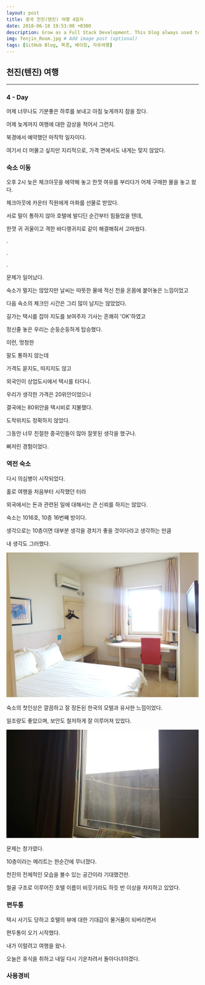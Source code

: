 ```yaml
---
layout: post
title: 중국 천진(텐진) 여행 4일차
date: 2018-06-18 19:53:00 +0300
description: Grow as a Full Stack Development. This blog always used to keep learning knowledge.
img: Tenjin_Room.jpg # Add image post (optional)
tags: [GitHub Blog, 북경, 베이징, 자유여행]
---
```


## 천진(텐진) 여행

---

### **4 - Day**

  어제 너무나도 기분좋은 하루를 보내고 아침 늦게까지 잠을 잤다.
  
  어제 늦게까지 여행에 대한 감상을 적어서 그런지.
  
  북경에서 예약했던 마직막 일자이다.

  여기서 더 머물고 싶지만 지리적으로, 가격 면에서도 내게는 맞지 않았다.
  
### **숙소 이동**

  오후 2시 늦은 체크아웃을 에약해 놓고 한껏 여유를 부리다가 어제 구매한 물을 놓고 왔다.

  체크아웃에 카운터 직원에게 마화를 선물로 받았다.

  서로 말이 통하지 않아 호텔에 발디딘 순간부터 힘들었을 텐데,

  한껏 귀 귀울이고 격한 바디랭귀지로 같이 해결해줘서 고마웠다.

  .

  .

  .

  문제가 일어났다.

  숙소가 멀지는 않았지만 날씨는 따뜻한 물에 적신 천을 온몸에 붙어놓은 느낌이었고

  다음 숙소의 체크인 시간은 그리 많이 남지는 않았었다.

  길가는 택시를 잡아 지도를 보여주자 기사는 흔쾌히 'OK'하였고

  정신줄 놓은 우리는 순둥순둥하게 탑승했다.

  이런, 멍청한

  말도 통하지 않는데

  가격도 묻지도, 따지지도 않고

  외국인이 상업도시에서 택시를 타다니.

  우리가 생각한 가격은 20위안이었으나

  결국에는 80위안을 택시비로 지불했다.

  도착위치도 정확하지 않았다.

  그동안 너무 친절한 중국인들이 많아 잘못된 생각을 했구나.

  뻐저린 경험이었다.

### **역전 숙소**

  다시 의심병이 시작되었다.

  홀로 여행을 처음부터 시작했던 터라

  외국에서는 돈과 관련된 일에 대해서는 큰 신뢰를 하지는 않았다.

  숙소는 1016호, 10층 16번째 방이다.

  생각으로는 10층이면 대부분 생각을 경치가 좋을 것이다라고 생각하는 만큼
  
  내 생각도 그러했다.
  
  ![Room](..\assets\img\trip\2018-06-18\Room.jpg)
   
  숙소의 첫인상은 깔끔하고 잘 정돈된 한국의 모텔과 유사한 느낌이었다.

  일조량도 좋았으며, 보안도 철저하게 잘 이루어져 있었다.

  ![Room](..\assets\img\trip\2018-06-18\Room_Window.jpg)
  
  문제는 창가였다.
  
  10층이라는 메리트는 한순간에 무너졌다.

  천진의 전체적인 모습을 볼수 있는 공간이라 기대했건만.

  철골 구조로 이루어진 호텔 이름이 비웃기라도 하듯 반 이상을 차지하고 있었다.

### **편두통**

  택시 사기도 당하고 호텔의 뷰에 대한 기대감이 물거품이 되버리면서

  편두통이 오기 시작했다.
  
  내가 이럴려고 여행을 왔나.

  오늘은 휴식을 취하고 내일 다시 기운차려서 돌아다녀야겠다.

### **사용경비**

